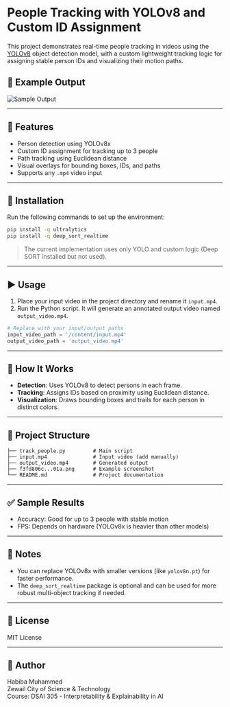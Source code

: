 
# People Tracking with YOLOv8 and Custom ID Assignment

This project demonstrates real-time people tracking in videos using the [YOLOv8](https://github.com/ultralytics/ultralytics) object detection model, with a custom lightweight tracking logic for assigning stable person IDs and visualizing their motion paths.

## 📸 Example Output

![Sample Output](f3fd806c-1687-4c23-aa8c-bb793ff0101a.png)

---

## 🎯 Features

- Person detection using YOLOv8x
- Custom ID assignment for tracking up to 3 people
- Path tracking using Euclidean distance
- Visual overlays for bounding boxes, IDs, and paths
- Supports any `.mp4` video input

---

## 🔧 Installation

Run the following commands to set up the environment:

```bash
pip install -q ultralytics
pip install -q deep_sort_realtime
```

> The current implementation uses only YOLO and custom logic (Deep SORT installed but not used).

---

## ▶️ Usage

1. Place your input video in the project directory and rename it `input.mp4`.
2. Run the Python script. It will generate an annotated output video named `output_video.mp4`.

```python
# Replace with your input/output paths
input_video_path = '/content/input.mp4'
output_video_path = 'output_video.mp4'
```

---

## 🧠 How It Works

- **Detection**: Uses YOLOv8 to detect persons in each frame.
- **Tracking**: Assigns IDs based on proximity using Euclidean distance.
- **Visualization**: Draws bounding boxes and trails for each person in distinct colors.

---

## 📁 Project Structure

```
├── track_people.py         # Main script
├── input.mp4               # Input video (add manually)
├── output_video.mp4        # Generated output
├── f3fd806c...01a.png      # Example screenshot
└── README.md               # Project documentation
```

---

## ✅ Sample Results

- Accuracy: Good for up to 3 people with stable motion
- FPS: Depends on hardware (YOLOv8x is heavier than other models)

---

## 📌 Notes

- You can replace YOLOv8x with smaller versions (like `yolov8n.pt`) for faster performance.
- The `deep_sort_realtime` package is optional and can be used for more robust multi-object tracking if needed.

---

## 📃 License

MIT License

---

## 👤 Author

Habiba Muhammed  
Zewail City of Science & Technology  
Course: DSAI 305 - Interpretability & Explainability in AI
